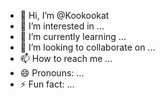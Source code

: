 - 👋 Hi, I’m @Kookookat
- 👀 I’m interested in ...
- 🌱 I’m currently learning ...
- 💞️ I’m looking to collaborate on ...
- 📫 How to reach me ...
- 😄 Pronouns: ...
- ⚡ Fun fact: ...


<!---
Kookookat/Kookookat is a ✨ special ✨ repository because its `README.md` (this file) appears on your GitHub profile.
You can click the Preview link to take a look at your changes.
--->
